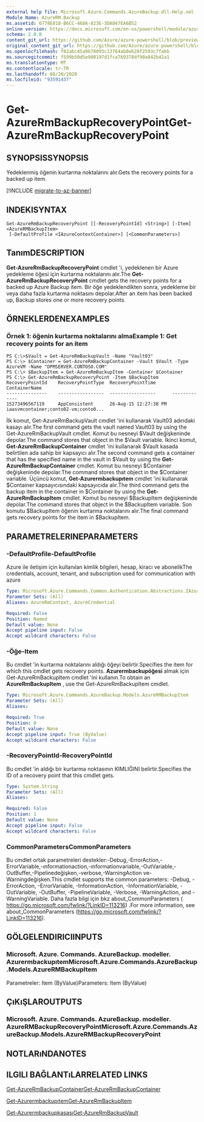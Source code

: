 ```yaml
---
external help file: Microsoft.Azure.Commands.AzureBackup.dll-Help.xml
Module Name: AzureRM.Backup
ms.assetid: 6778E018-B6CC-468A-823E-3DA047EA6B52
online version: https://docs.microsoft.com/en-us/powershell/module/azurerm.backup/get-azurermbackuprecoverypoint
schema: 2.0.0
content_git_url: https://github.com/Azure/azure-powershell/blob/preview/src/ResourceManager/AzureBackup/Commands.AzureBackup/help/Get-AzureRmBackupRecoveryPoint.md
original_content_git_url: https://github.com/Azure/azure-powershell/blob/preview/src/ResourceManager/AzureBackup/Commands.AzureBackup/help/Get-AzureRmBackupRecoveryPoint.md
ms.openlocfilehash: f82abc45a9b78093c13764ab0eb28f2593c7fabb
ms.sourcegitcommit: f599b50d5e980197d1fca769378df90a842b42a1
ms.translationtype: MT
ms.contentlocale: tr-TR
ms.lasthandoff: 08/20/2020
ms.locfileid: "93591437"
---
```

# <span data-ttu-id="c4ee3-101">Get-AzureRmBackupRecoveryPoint</span><span class="sxs-lookup"><span data-stu-id="c4ee3-101">Get-AzureRmBackupRecoveryPoint</span></span>

## <span data-ttu-id="c4ee3-102">SYNOPSIS</span><span class="sxs-lookup"><span data-stu-id="c4ee3-102">SYNOPSIS</span></span>
<span data-ttu-id="c4ee3-103">Yedeklenmiş öğenin kurtarma noktalarını alır.</span><span class="sxs-lookup"><span data-stu-id="c4ee3-103">Gets the recovery points for a backed up item.</span></span>

[!INCLUDE [migrate-to-az-banner](../../includes/migrate-to-az-banner.md)]

## <span data-ttu-id="c4ee3-104">INDEKI</span><span class="sxs-lookup"><span data-stu-id="c4ee3-104">SYNTAX</span></span>

```
Get-AzureRmBackupRecoveryPoint [[-RecoveryPointId] <String>] [-Item] <AzureRMBackupItem>
 [-DefaultProfile <IAzureContextContainer>] [<CommonParameters>]
```

## <span data-ttu-id="c4ee3-105">Tanım</span><span class="sxs-lookup"><span data-stu-id="c4ee3-105">DESCRIPTION</span></span>
<span data-ttu-id="c4ee3-106">**Get-AzureRmBackupRecoveryPoint** cmdlet 'i, yedeklenen bir Azure yedekleme öğesi için kurtarma noktalarını alır.</span><span class="sxs-lookup"><span data-stu-id="c4ee3-106">The **Get-AzureRmBackupRecoveryPoint** cmdlet gets the recovery points for a backed up Azure Backup item.</span></span>
<span data-ttu-id="c4ee3-107">Bir öğe yedeklendikten sonra, yedekleme bir veya daha fazla kurtarma noktasını depolar.</span><span class="sxs-lookup"><span data-stu-id="c4ee3-107">After an item has been backed up, Backup stores one or more recovery points.</span></span>

## <span data-ttu-id="c4ee3-108">ÖRNEKLERDEN</span><span class="sxs-lookup"><span data-stu-id="c4ee3-108">EXAMPLES</span></span>

### <span data-ttu-id="c4ee3-109">Örnek 1: öğenin kurtarma noktalarını alma</span><span class="sxs-lookup"><span data-stu-id="c4ee3-109">Example 1: Get recovery points for an item</span></span>
```
PS C:\>$Vault = Get-AzureRmBackupVault -Name "Vault03"
PS C:\> $Container = Get-AzureRmBackupContainer -Vault $Vault -Type AzureVM -Name "DPMSERVER.CONTOSO.COM"
PS C:\> $BackupItem = Get-AzureRmBackupItem -Container $Container
PS C:\> Get-AzureRmBackupRecoveryPoint -Item $BackupItem
RecoveryPointId    RecoveryPointType  RecoveryPointTime      ContainerName
---------------    -----------------  -----------------      -------------
15273496567119     AppConsistent      26-Aug-15 12:27:38 PM  iaasvmcontainer;conto02-vm;conto0...
```

<span data-ttu-id="c4ee3-110">İlk komut, Get-AzureRmBackupVault cmdlet 'ini kullanarak Vault03 adındaki kasayı alır.</span><span class="sxs-lookup"><span data-stu-id="c4ee3-110">The first command gets the vault named Vault03 by using the Get-AzureRmBackupVault cmdlet.</span></span>
<span data-ttu-id="c4ee3-111">Komut bu nesneyi $Vault değişkeninde depolar.</span><span class="sxs-lookup"><span data-stu-id="c4ee3-111">The command stores that object in the $Vault variable.</span></span>
<span data-ttu-id="c4ee3-112">İkinci komut, **Get-AzureRmBackupContainer** cmdlet 'ini kullanarak $Vault kasada belirtilen ada sahip bir kapsayıcı alır.</span><span class="sxs-lookup"><span data-stu-id="c4ee3-112">The second command gets a container that has the specified name in the vault in $Vault by using the **Get-AzureRmBackupContainer** cmdlet.</span></span>
<span data-ttu-id="c4ee3-113">Komut bu nesneyi $Container değişkeninde depolar.</span><span class="sxs-lookup"><span data-stu-id="c4ee3-113">The command stores that object in the $Container variable.</span></span>
<span data-ttu-id="c4ee3-114">Üçüncü komut, **Get-Azurermbackupıtem** cmdlet 'ini kullanarak $Container kapsayıcısındaki kapsayıcıda alır.</span><span class="sxs-lookup"><span data-stu-id="c4ee3-114">The third command gets the backup item in the container in $Container by using the **Get-AzureRmBackupItem** cmdlet.</span></span>
<span data-ttu-id="c4ee3-115">Komut bu nesneyi $BackupItem değişkeninde depolar.</span><span class="sxs-lookup"><span data-stu-id="c4ee3-115">The command stores that object in the $BackupItem variable.</span></span>
<span data-ttu-id="c4ee3-116">Son komutu $BackupItem öğenin kurtarma noktalarını alır.</span><span class="sxs-lookup"><span data-stu-id="c4ee3-116">The final command gets recovery points for the item in $BackupItem.</span></span>

## <span data-ttu-id="c4ee3-117">PARAMETRELERINE</span><span class="sxs-lookup"><span data-stu-id="c4ee3-117">PARAMETERS</span></span>

### <span data-ttu-id="c4ee3-118">-DefaultProfile</span><span class="sxs-lookup"><span data-stu-id="c4ee3-118">-DefaultProfile</span></span>
<span data-ttu-id="c4ee3-119">Azure ile iletişim için kullanılan kimlik bilgileri, hesap, kiracı ve abonelik</span><span class="sxs-lookup"><span data-stu-id="c4ee3-119">The credentials, account, tenant, and subscription used for communication with azure</span></span>

```yaml
Type: Microsoft.Azure.Commands.Common.Authentication.Abstractions.IAzureContextContainer
Parameter Sets: (All)
Aliases: AzureRmContext, AzureCredential

Required: False
Position: Named
Default value: None
Accept pipeline input: False
Accept wildcard characters: False
```

### <span data-ttu-id="c4ee3-120">-Öğe</span><span class="sxs-lookup"><span data-stu-id="c4ee3-120">-Item</span></span>
<span data-ttu-id="c4ee3-121">Bu cmdlet 'in kurtarma noktalarını aldığı öğeyi belirtir.</span><span class="sxs-lookup"><span data-stu-id="c4ee3-121">Specifies the item for which this cmdlet gets recovery points.</span></span>
<span data-ttu-id="c4ee3-122">**Azurermbackupöğesi** almak için Get-AzureRmBackupItem cmdlet 'ini kullanın.</span><span class="sxs-lookup"><span data-stu-id="c4ee3-122">To obtain an **AzureRmBackupItem** , use the Get-AzureRmBackupItem cmdlet.</span></span>

```yaml
Type: Microsoft.Azure.Commands.AzureBackup.Models.AzureRMBackupItem
Parameter Sets: (All)
Aliases:

Required: True
Position: 0
Default value: None
Accept pipeline input: True (ByValue)
Accept wildcard characters: False
```

### <span data-ttu-id="c4ee3-123">-RecoveryPointId</span><span class="sxs-lookup"><span data-stu-id="c4ee3-123">-RecoveryPointId</span></span>
<span data-ttu-id="c4ee3-124">Bu cmdlet 'in aldığı bir kurtarma noktasının KIMLIĞINI belirtir.</span><span class="sxs-lookup"><span data-stu-id="c4ee3-124">Specifies the ID of a recovery point that this cmdlet gets.</span></span>

```yaml
Type: System.String
Parameter Sets: (All)
Aliases:

Required: False
Position: 1
Default value: None
Accept pipeline input: False
Accept wildcard characters: False
```

### <span data-ttu-id="c4ee3-125">CommonParameters</span><span class="sxs-lookup"><span data-stu-id="c4ee3-125">CommonParameters</span></span>
<span data-ttu-id="c4ee3-126">Bu cmdlet ortak parametreleri destekler:-Debug,-ErrorAction,-ErrorVariable,-ınformationaction,-ınformationvariable,-OutVariable,-OutBuffer,-Pipelinedeğişken,-verbose,-WarningAction ve-Warningdeğişken.</span><span class="sxs-lookup"><span data-stu-id="c4ee3-126">This cmdlet supports the common parameters: -Debug, -ErrorAction, -ErrorVariable, -InformationAction, -InformationVariable, -OutVariable, -OutBuffer, -PipelineVariable, -Verbose, -WarningAction, and -WarningVariable.</span></span> <span data-ttu-id="c4ee3-127">Daha fazla bilgi için bkz about_CommonParameters ( https://go.microsoft.com/fwlink/?LinkID=113216) .</span><span class="sxs-lookup"><span data-stu-id="c4ee3-127">For more information, see about_CommonParameters (https://go.microsoft.com/fwlink/?LinkID=113216).</span></span>

## <span data-ttu-id="c4ee3-128">GÖLGELENDIRICI</span><span class="sxs-lookup"><span data-stu-id="c4ee3-128">INPUTS</span></span>

### <span data-ttu-id="c4ee3-129">Microsoft. Azure. Commands. AzureBackup. modeller. Azurermbackupıtem</span><span class="sxs-lookup"><span data-stu-id="c4ee3-129">Microsoft.Azure.Commands.AzureBackup.Models.AzureRMBackupItem</span></span>
<span data-ttu-id="c4ee3-130">Parametreler: Item (ByValue)</span><span class="sxs-lookup"><span data-stu-id="c4ee3-130">Parameters: Item (ByValue)</span></span>

## <span data-ttu-id="c4ee3-131">ÇıKıŞLAR</span><span class="sxs-lookup"><span data-stu-id="c4ee3-131">OUTPUTS</span></span>

### <span data-ttu-id="c4ee3-132">Microsoft. Azure. Commands. AzureBackup. modeller. AzureRMBackupRecoveryPoint</span><span class="sxs-lookup"><span data-stu-id="c4ee3-132">Microsoft.Azure.Commands.AzureBackup.Models.AzureRMBackupRecoveryPoint</span></span>

## <span data-ttu-id="c4ee3-133">NOTLARıNDA</span><span class="sxs-lookup"><span data-stu-id="c4ee3-133">NOTES</span></span>

## <span data-ttu-id="c4ee3-134">ILGILI BAĞLANTıLAR</span><span class="sxs-lookup"><span data-stu-id="c4ee3-134">RELATED LINKS</span></span>

[<span data-ttu-id="c4ee3-135">Get-AzureRmBackupContainer</span><span class="sxs-lookup"><span data-stu-id="c4ee3-135">Get-AzureRmBackupContainer</span></span>](./Get-AzureRmBackupContainer.md)

[<span data-ttu-id="c4ee3-136">Get-Azurermbackupıtem</span><span class="sxs-lookup"><span data-stu-id="c4ee3-136">Get-AzureRmBackupItem</span></span>](./Get-AzureRmBackupItem.md)

[<span data-ttu-id="c4ee3-137">Get-Azurermbackupkasası</span><span class="sxs-lookup"><span data-stu-id="c4ee3-137">Get-AzureRmBackupVault</span></span>](./Get-AzureRmBackupVault.md)


